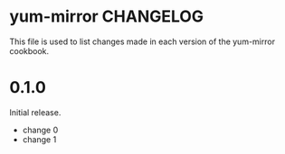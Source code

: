 # yum-mirror CHANGELOG

This file is used to list changes made in each version of the yum-mirror cookbook.

# 0.1.0

Initial release.

- change 0
- change 1

